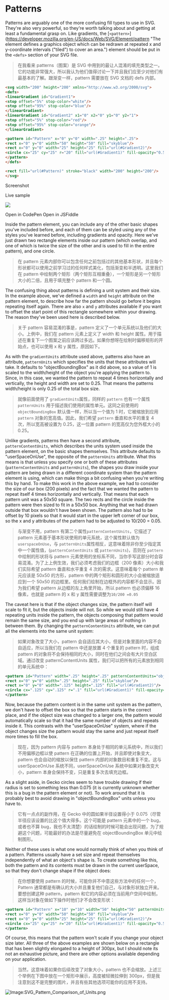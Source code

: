 # Patterns

Patterns are arguably one of the more confusing fill types to use in SVG. They're also very powerful, so they're worth talking about and getting at least a fundamental grasp on. Like gradients, the [`<pattern>`](https://developer.mozilla.org/en-US/docs/Web/SVG/Element/pattern "The <pattern> element defines a graphics object which can be redrawn at repeated x and y-coordinate intervals ("tiled") to cover an area.") element should be put in the `<defs>` section of your SVG file.

> 在我看来 patterns（图案）是 SVG 中用到的最让人混淆的填充类型之一。它的功能非常强大，所以我认为他们值得讨论一下并且我们应至少对他们有最基本的了解。跟渐变一样，pattern 需要放在 SVG 文档的 defs 内部。

```html
<svg width="200" height="200" xmlns="http://www.w3.org/2000/svg">
<defs>
<linearGradient id="Gradient1">
<stop offset="5%" stop-color="white"/>
<stop offset="95%" stop-color="blue"/>
</linearGradient>
<linearGradient id="Gradient2" x1="0" x2="0" y1="0" y2="1">
<stop offset="5%" stop-color="red"/>
<stop offset="95%" stop-color="orange"/>
</linearGradient>

<pattern id="Pattern" x="0" y="0" width=".25" height=".25">
<rect x="0" y="0" width="50" height="50" fill="skyblue"/>
<rect x="0" y="0" width="25" height="25" fill="url(#Gradient2)"/>
<circle cx="25" cy="25" r="20" fill="url(#Gradient1)" fill-opacity="0.5"/>
</pattern>
</defs>

<rect fill="url(#Pattern)" stroke="black" width="200" height="200"/>
</svg>
```

Screenshot

Live sample

![](https://developer.mozilla.org/files/725/SVG_Pattern_Example.png)

Open in CodePen Open in JSFiddle

Inside the pattern element, you can include any of the other basic shapes you've included before, and each of them can be styled using any of the styles you've learned before, including gradients and opacity. Here we've just drawn two rectangle elements inside our pattern (which overlap, and one of which is twice the size of the other and is used to fill in the entire pattern), and one circle.

> 在 pattern 元素内部你可以包含任何之前包括过的其他基本形状，并且每个形状都可以使用之前学习过的任何样式美化，包括渐变和半透明。这里我们在 pattern 中绘制两个矩形（两个矩形互相重叠），一个矩形是另一个矩形大小的二倍，且用于填充整个 pattern 和一个圆。

The confusing thing about patterns is defining a unit system and their size. In the example above, we've defined a `width` and `height` attribute on the pattern element, to describe how far the pattern should go before it begins repeating itself again. There are also `x` and `y` attributes available if you want to offset the start point of this rectangle somewhere within your drawing. The reason they've been used here is described below.

> 关于 pattern 容易混淆的事是，pattern 定义了一个单元系统以及他们的大小。上例中，我们在 pattern 元素上定义了 width 和 height 属性。用于描述在重复下一个图案之前应该跨过多远。如果你想呀在绘制时偏移矩形的开始点，也可以使用 x 和 y 属性，原因如下。

As with the `gradientUnits` attribute used above, patterns also have an attribute, `patternUnits` which specifies the units that these attributes will take. It defaults to "objectBoundingBox" as it did above, so a value of 1 is scaled to the width/height of the object you're applying the pattern to. Since, in this case, we wanted the pattern to repeat 4 times horizontally and vertically, the height and width are set to 0.25. That means the patterns width/height is only 0.25 of the total box size.

> 就像前面使用了 `gradientUnits`属性，同样的 `pattern` 也有一个属性 `patternUnits` 用于描述我们使用的属性单元。这同之前使用的 `objectBoundingBox` 默认值一样，所以当一个值为 1 时，它被缩放到应用 `pattern` 对象的宽高值。因此，我们希望 `pattern` 垂直和水平的重复 4 次，所以宽高被设置为 0.25，这一位置 pattern 的宽高仅为您外框大小的 0.25。

Unlike gradients, patterns then have a second attribute, `patternContentUnits`, which describes the units system used inside the pattern element, on the basic shapes themselves. This attribute defaults to "userSpaceOnUse", the opposite of the `patternUnits` attribute. What this means is that unless you specify one or both of these attributes (`patternContentUnits` and `patternUnits`), the shapes you draw inside your pattern are being drawn in a different coordinate system than the pattern element is using, which can make things a bit confusing when you're writing this by hand. To make this work in the above example, we had to consider the size of our box (200 pixels) and the fact that we wanted the pattern to repeat itself 4 times horizontally and vertically. That means that each pattern unit was a 50x50 square. The two rects and the circle inside the pattern were then sized to fit in a 50x50 box. Anything that we had drawn outside that box wouldn't have been shown. The pattern also had to be offset by 10 pixels so that it would start in the upper left corner of our box, so the x and y attributes of the pattern had to be adjusted to 10/200 = 0.05.

> 与渐变不用，pattern 有第二个属性`patternContentUnits`，它描述了 pattern 元素基于基本形状使用的单元系统，这个属性默认值为`userspaceOnUse`，与 `patternUnits`属性相反，这意味着除非你至少指定其中一个属性值，(`patternContentUnits` 或 `patternUnits`)，否则在 `pattern` 中绘制的形状将与 pattern 元素使用的坐标系不同，当你手写这部分时会容易混淆。为了上上例生效，我们必须考虑我们的边框（200 像素）大小和我们实际希望 pattern 垂直和水平重复 4 次的需求。这意味着每个 pattern 单元应该是 50x50 的方形，pattern 中的两个矩形和圆形的大小会被缩放适应到一个 50x50 的边框里。任何我们绘制在边框外的内容都不会显示。因为我们希望 pattern 从边框的左上角里开始，所以 pattern 也必须偏移 16 像素，也就是 pattern 的 x 和 y 属性需要调整为`10/200 =0.05`

The caveat here is that if the object changes size, the pattern itself will scale to fit it, but the objects inside will not. So while we would still have 4 repeating units inside the pattern, the objects composing that pattern would remain the same size, and you end up with large areas of nothing in between them. By changing the `patternContentUnits` attribute, we can put all the elements into the same unit system:

> 如果对象改变了大小，pattern 会自适应其大小，但是对象里面的内容不会自适应，所以当我们在 pattern 中还是放置 4 个重复的 pattern 时，组成 pattern 的对象将不会保持相同的大小，同时在他们之间会有大片空白区域。通过改变 patternContentUnits 属性，我们可以把所有的元素放到相同的单元系统中：

```xml
<pattern id="Pattern" width=".25" height=".25" patternContentUnits="objectBoundingBox">
<rect x="0" y="0" width=".25" height=".25" fill="skyblue"/>
<rect x="0" y="0" width=".125" height=".125" fill="url(#Gradient2)"/>
<circle cx=".125" cy=".125" r=".1" fill="url(#Gradient1)" fill-opacity="0.5"/>
</pattern>
```

Now, because the pattern content is in the same unit system as the pattern, we don't have to offset the box so that the pattern starts in the correct place, and if the object size was changed to a larger one, the pattern would automatically scale so that it had the same number of objects and repeats inside it. This contrasts with the "userSpaceOnUse" system, where if the object changes size the pattern would stay the same and just repeat itself more times to fill the box.

> 现在，因为 pattern 内容与 pattern 本身处于相同的单元系统中，所以我们不用偏移边框以使 pattern 在正确的位置上开始，并且即使对象变大，pattern 也会自动的缩放以保住 pattern 内部的对象数目和重复不变。这与 userSpaceOnUse 系统不同，userSpaceOnUse 系统中如果对象改变大小，pattern 本身会保持不变，只是重复多次去填充边框。

As a slight aside, in Gecko circles seem to have trouble drawing if their radius is set to something less than 0.075 (it is currently unknown whether this is a bug in the pattern element or not). To work around that it is probably best to avoid drawing in "objectBoundingBox" units unless you have to.

> 它有一点点的副作用，在 Gecko 中的圆如果半径设置得小于 0.075（尽管半径应该设置的比这个值大得多。这个可能是 pattern 元素中的一个 bug，或者也不算 bug，我也不太清楚）的话绘制的时候可能会出现问题，为了规避这个问题，可能最好的办法是尽量避免在 objectBoundingBox 单元中绘制图形。

Neither of these uses is what one would normally think of when you think of a pattern. Patterns usually have a set size and repeat themselves independently of what an object's shape is. To create something like this, both the pattern and its contents must be drawn in the current userSpace, so that they don't change shape if the object does:

> 在你想要使用 pattern 的时候，可能你并不中意这些方法中的任何一个，Pattern 通常都是有确认的大小并且重复他们自己，与对象形状独立开来。要想创建这种 pattern，pattern 和它的内容必须在当前用户空间中绘制，这样当对象在做如下操作时他们才不会改变形状：

```xml
<pattern id="Pattern" x="10" y="10" width="50" height="50" patternUnits="userSpaceOnUse">
<rect x="0" y="0" width="50" height="50" fill="skyblue"/>
<rect x="0" y="0" width="25" height="25" fill="url(#Gradient2)"/>
<circle cx="25" cy="25" r="20" fill="url(#Gradient1)" fill-opacity="0.5"/>
</pattern>
```

Of course, this means that the pattern won't scale if you change your object size later. All three of the above examples are shown below on a rectangle that has been slightly elongated to a height of 300px, but I should note its not an exhaustive picture, and there are other options available depending on your application.

> 当然，这意味着如果你后续改变了对象大小，pattern 也不会缩放。上述三个举例在下图中放在一个矩形中展示，高度被轻微拉伸到 300px，但是我注意到这不是完整的图片，并且有些其他选项可能你的应用不支持。

![Image:SVG_Pattern_Comparison_of_Units.png](https://developer.mozilla.org/@api/deki/files/349/=SVG_Pattern_Comparison_of_Units.png)
